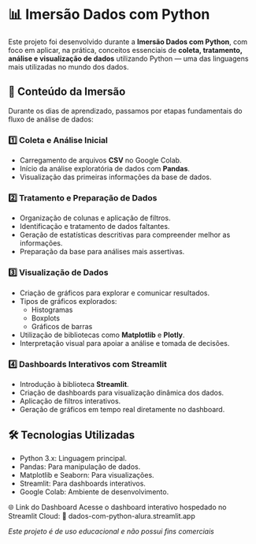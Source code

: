 # 📊 Imersão Dados com Python

Este projeto foi desenvolvido durante a **Imersão Dados com Python**, com foco em aplicar, na prática, conceitos essenciais de **coleta, tratamento, análise e visualização de dados** utilizando Python — uma das linguagens mais utilizadas no mundo dos dados.

## 🚀 Conteúdo da Imersão

Durante os dias de aprendizado, passamos por etapas fundamentais do fluxo de análise de dados:

### 1️⃣ Coleta e Análise Inicial
- Carregamento de arquivos **CSV** no Google Colab.
- Início da análise exploratória de dados com **Pandas**.
- Visualização das primeiras informações da base de dados.

### 2️⃣ Tratamento e Preparação de Dados
- Organização de colunas e aplicação de filtros.
- Identificação e tratamento de dados faltantes.
- Geração de estatísticas descritivas para compreender melhor as informações.
- Preparação da base para análises mais assertivas.

### 3️⃣ Visualização de Dados
- Criação de gráficos para explorar e comunicar resultados.
- Tipos de gráficos explorados:
  - Histogramas
  - Boxplots
  - Gráficos de barras
- Utilização de bibliotecas como **Matplotlib** e **Plotly**.
- Interpretação visual para apoiar a análise e tomada de decisões.

### 4️⃣ Dashboards Interativos com Streamlit
- Introdução à biblioteca **Streamlit**.
- Criação de dashboards para visualização dinâmica dos dados.
- Aplicação de filtros interativos.
- Geração de gráficos em tempo real diretamente no dashboard.

## 🛠 Tecnologias Utilizadas
- Python 3.x: Linguagem principal.
- Pandas: Para manipulação de dados.
- Matplotlib e Seaborn: Para visualizações.
- Streamlit: Para dashboards interativos.
- Google Colab: Ambiente de desenvolvimento.

🌐 Link do Dashboard
Acesse o dashboard interativo hospedado no Streamlit Cloud:
🔗 dados-com-python-alura.streamlit.app

*Este projeto é de uso educacional e não possui fins comerciais*
